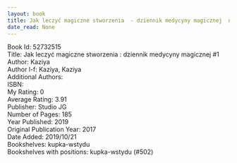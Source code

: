 ```yaml
---
layout: book
title: Jak leczyć magiczne stworzenia  - dziennik medycyny magicznej  no. 1
date_read: None
---
```


Book Id: 52732515<br />
Title: Jak leczyć magiczne stworzenia : dziennik medycyny magicznej #1<br />
Author: Kaziya<br />
Author l-f: Kaziya, Kaziya<br />
Additional Authors: <br />
ISBN: <br />
My Rating: 0<br />
Average Rating: 3.91<br />
Publisher: Studio JG<br />
Number of Pages: 185<br />
Year Published: 2019<br />
Original Publication Year: 2017<br />
Date Added: 2019/10/21<br />
Bookshelves: kupka-wstydu<br />
Bookshelves with positions: kupka-wstydu (#502)<br />

